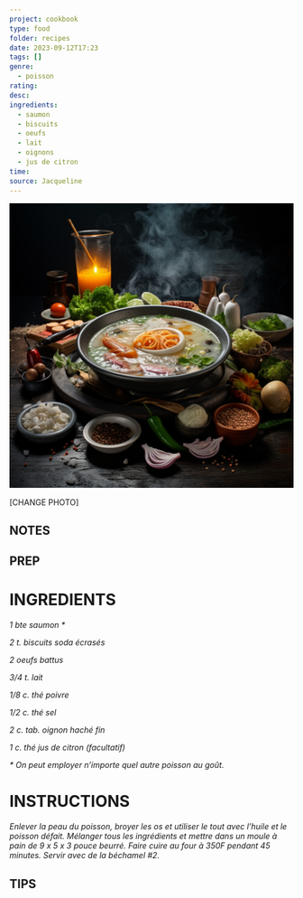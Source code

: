 ```yaml
---
project: cookbook
type: food
folder: recipes
date: 2023-09-12T17:23
tags: []
genre:
  - poisson
rating: 
desc: 
ingredients:
  - saumon
  - biscuits
  - oeufs
  - lait
  - oignons
  - jus de citron
time: 
source: Jacqueline
---
```


![IMAGE](_default.png)


[CHANGE PHOTO]


## NOTES




## PREP


# INGREDIENTS

_1 bte saumon *_

_2 t. biscuits soda écrasés_

_2 oeufs battus_

_3/4 t. lait_

_1/8 c. thé poivre_

_1/2 c. thé sel_

_2 c. tab. oignon haché fin_

_1 c. thé jus de citron (facultatif)_

_* On peut employer n’importe quel autre_
_poisson au goût._


# INSTRUCTIONS

_Enlever la peau du poisson, broyer les os et_
_utiliser le tout avec l’huile et le poisson défait._
_Mélanger tous les ingrédients et mettre dans_
_un moule à pain de 9 x 5 x 3 pouce beurré._
_Faire cuire au four à 350F pendant 45 minutes._
_Servir avec de la béchamel #2._

## TIPS



